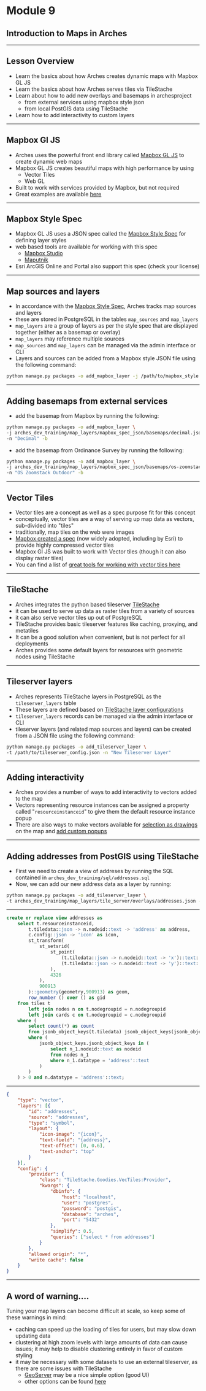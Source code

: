 <!-- sectionTitle: Module 9: Arches Geospatial -->

# Module 9
## Introduction to Maps in Arches

---

## Lesson Overview

- Learn the basics about how Arches creates dynamic maps with Mapbox GL JS
- Learn the basics about how Arches serves tiles via TileStache
- Learn about how to add new overlays and basemaps in archesproject
    - from external services using mapbox style json
    - from local PostGIS data using TileStache
- Learn how to add interactivity to custom layers

---

## Mapbox Gl JS

- Arches uses the powerful front end library called [Mapbox GL JS](https://www.mapbox.com/mapbox-gl-js/api/) to create dynamic web maps
- Mapbox GL JS creates beautiful maps with high performance by using
    - Vector Tiles
    - Web GL
- Built to work with services provided by Mapbox, but not required
- Great examples are available [here](https://www.mapbox.com/mapbox-gl-js/examples)

---

## Mapbox Style Spec

- Mapbox GL JS uses a JSON spec called the [Mapbox Style Spec](https://www.mapbox.com/mapbox-gl-js/style-spec) for defining layer styles
- web based tools are available for working with this spec
    - [Mapbox Studio](https://www.mapbox.com/studio/)
    - [Maputnik](https://maputnik.github.io/)
- Esri ArcGIS Online and Portal also support this spec (check your license)

---

## Map sources and layers

- In accordance with the [Mapbox Style Spec](https://www.mapbox.com/mapbox-gl-js/style-spec), Arches tracks map sources and layers
- these are stored in PostgreSQL in the tables `map_sources` and `map_layers`
- `map_layers` are a group of layers as per the style spec that are displayed together (either as a basemap or overlay)
- `map_layers` may reference multiple sources
- `map_sources` and `map_layers` can be managed via the admin interface or CLI
- Layers and sources can be added from a Mapbox style JSON file using the following command:
```bash
python manage.py packages -o add_mapbox_layer -j /path/to/mapbox_style.json -n "New MapBox Layer"
```

---

## Adding basemaps from external services

- add the basemap from Mapbox by running the following: 
```bash
python manage.py packages -o add_mapbox_layer \
-j arches_dev_training/map_layers/mapbox_spec_json/basemaps/decimal.json \
-n "Decimal" -b
```
- add the basemap from Ordinance Survey by running the following: 
```bash
python manage.py packages -o add_mapbox_layer \
-j arches_dev_training/map_layers/mapbox_spec_json/basemaps/os-zoomstack-outdoor.json \
-n "OS Zoomstack Outdoor" -b
```

---

## Vector Tiles

- Vector tiles are a concept as well as a spec purpose fit for this concept
- conceptually, vector tiles are a way of serving up map data as vectors, sub-divided into "tiles"
- traditionally, map tiles on the web were images
- [Mapbox created a spec](https://www.mapbox.com/vector-tiles/specification/) (now widely adopted, including by Esri) to provide highly compressed vector tiles
- Mapbox Gl JS was built to work with Vector tiles (though it can also display raster tiles)
- You can find a list of [great tools for working with vector tiles here](https://github.com/mapbox/awesome-vector-tiles)

---

## TileStache

- Arches integrates the python based tileserver [TileStache](http://tilestache.org/)
- it can be used to serve up data as raster tiles from a variety of sources
- it can also serve vector tiles up out of PostgreSQL
- TileStache provides basic tileserver features like caching, proxying, and metatiles
- It can be a good solution when convenient, but is not perfect for all deployments
- Arches provides some default layers for resources with geometric nodes using TileStache

---

## Tileserver layers

- Arches represents TileStache layers in PostgreSQL as the `tileserver_layers` table
- These layers are defined based on [TileStache layer configurations](http://tilestache.org/doc/#layers)
- `tileserver_layers` records can be managed via the admin interface or CLI
- tileserver layers (and related map sources and layers) can be created from a JSON file using the following command:
```bash
python manage.py packages -o add_tileserver_layer \
-t /path/to/tileserver_config.json -n "New Tileserver Layer"
```

---

## Adding interactivity

- Arches provides a number of ways to add interactivity to vectors added to the map
- Vectors representing resource instances can be assigned a property called "`resourceinstanceid`" to give them the default resource instance popup
- There are also ways to make vectors available for [selection as drawings](https://arches.readthedocs.io/en/stable/creating-new-map-layers/#making-selectable-vector-layers) on the map and [add custom popups](https://arches.readthedocs.io/en/stable/creating-new-map-layers/#customizing-map-popup-content)

---

## Adding addresses from PostGIS using TileStache

- First we need to create a view of addreses by running the SQL contained in `arches_dev_training/sql/addresses.sql`
- Now, we can add our new address data as a layer by running:
```bash
python manage.py packages -o add_tileserver_layer \
-t arches_dev_training/map_layers/tile_server/overlays/addresses.json -n "Addresses"
```

---

```sql
create or replace view addresses as
    select t.resourceinstanceid,
        t.tiledata::json -> n.nodeid::text -> 'address' as address,
        c.config::json -> 'icon' as icon,
        st_transform(
            st_setsrid(
                st_point(
                    (t.tiledata::json -> n.nodeid::text -> 'x')::text::float,
                    (t.tiledata::json -> n.nodeid::text -> 'y')::text::float
                ),
                4326
            ),
            900913
        )::geometry(geometry,900913) as geom,
        row_number () over () as gid
    from tiles t
        left join nodes n on t.nodegroupid = n.nodegroupid
        left join cards c on t.nodegroupid = c.nodegroupid
    where (
        select count(*) as count
        from jsonb_object_keys(t.tiledata) jsonb_object_keys(jsonb_object_keys)
        where (
            jsonb_object_keys.jsonb_object_keys in (
                select n_1.nodeid::text as nodeid
                from nodes n_1
                where n_1.datatype = 'address'::text
            )
        )
    ) > 0 and n.datatype = 'address'::text;
```

---

```json
{
    "type": "vector",
    "layers": [{
        "id": "addresses",
        "source": "addresses",
        "type": "symbol",
        "layout": {
            "icon-image": "{icon}",
            "text-field": "{address}",
            "text-offset": [0, 0.6],
            "text-anchor": "top"
        }
    }],
    "config": {
        "provider": {
            "class": "TileStache.Goodies.VecTiles:Provider",
            "kwargs": {
                "dbinfo": {
                    "host": "localhost",
                    "user": "postgres",
                    "password": "postgis",
                    "database": "arches",
                    "port": "5432"
                },
                "simplify": 0.5,
                "queries": ["select * from addresses"]
            }
        },
        "allowed origin": "*",
        "write cache": false
    }
}
```

---

## A word of warning....

Tuning your map layers can become difficult at scale, so keep some of these warnings in mind:
- caching can speed up the loading of tiles for users, but may slow down updating data
- clustering at high zoom levels with large amounts of data can cause issues; it may help to disable clustering entirely in favor of custom styling
- it may be necessary with some datasets to use an external tileserver, as there are some issues with TileStache 
    - [GeoServer](http://geoserver.org/) may be a nice simple option (good UI)
    - other options can be found [here](https://github.com/mapbox/awesome-vector-tiles)

